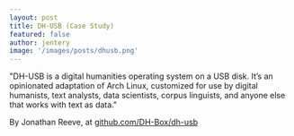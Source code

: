 ```yaml
---
layout: post
title: DH-USB (Case Study)  
featured: false
author: jentery
image: '/images/posts/dhusb.png'
---
```


"DH-USB is a digital humanities operating system on a USB disk. It’s an opinionated adaptation of Arch Linux, customized for use by digital humanists, text analysts, data scientists, corpus linguists, and anyone else that works with text as data."

By Jonathan Reeve, at [github.com/DH-Box/dh-usb](https://github.com/DH-Box/dh-usb)
